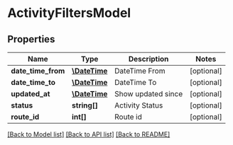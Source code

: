 # ActivityFiltersModel

## Properties
Name | Type | Description | Notes
------------ | ------------- | ------------- | -------------
**date_time_from** | [**\DateTime**](\DateTime.md) | DateTime From | [optional] 
**date_time_to** | [**\DateTime**](\DateTime.md) | DateTime To | [optional] 
**updated_at** | [**\DateTime**](\DateTime.md) | Show updated since | [optional] 
**status** | **string[]** | Activity Status | [optional] 
**route_id** | **int[]** | Route id | [optional] 

[[Back to Model list]](../README.md#documentation-for-models) [[Back to API list]](../README.md#documentation-for-api-endpoints) [[Back to README]](../README.md)


